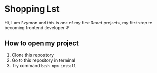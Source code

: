 # Shopping Lst

Hi, I am Szymon and this is one of my first React projects, my fitst step to becoming frontend developer :P

## How to open my project
1. Clone this repository
2. Go to this repository in terminal
3. Try command ```bash
   npm install ```

